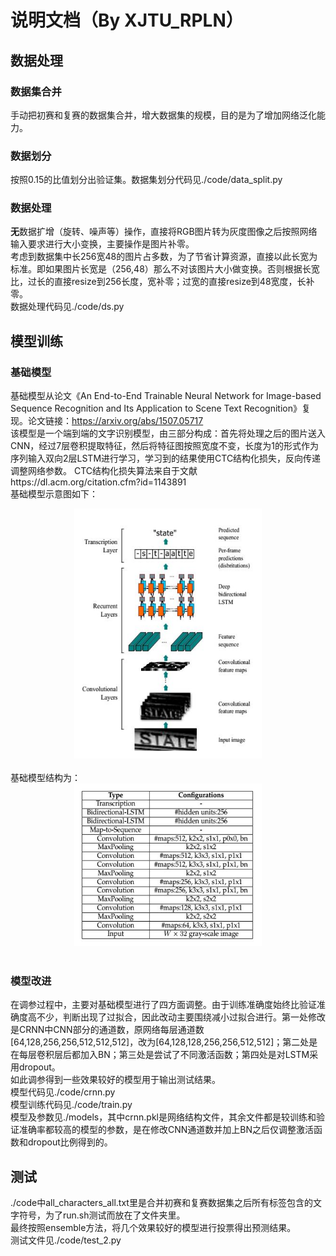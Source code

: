 说明文档（By XJTU_RPLN）
=========
## 数据处理
### 数据集合并
手动把初赛和复赛的数据集合并，增大数据集的规模，目的是为了增加网络泛化能力。
### 数据划分
按照0.15的比值划分出验证集。数据集划分代码见./code/data_split.py
### 数据处理
**无**数据扩增（旋转、噪声等）操作，直接将RGB图片转为灰度图像之后按照网络输入要求进行大小变换，主要操作是图片补零。<br>
考虑到数据集中长256宽48的图片占多数，为了节省计算资源，直接以此长宽为标准。即如果图片长宽是（256,48）那么不对该图片大小做变换。否则根据长宽比，过长的直接resize到256长度，宽补零；过宽的直接resize到48宽度，长补零。<br>
数据处理代码见./code/ds.py
## 模型训练
### 基础模型
基础模型从论文《An End-to-End Trainable Neural Network for Image-based Sequence Recognition and Its Application to Scene Text Recognition》复现。论文链接：https://arxiv.org/abs/1507.05717<br>
该模型是一个端到端的文字识别模型，由三部分构成：首先将处理之后的图片送入CNN，经过7层卷积提取特征，然后将特征图按照宽度不变，长度为1的形式作为序列输入双向2层LSTM进行学习，学习到的结果使用CTC结构化损失，反向传递调整网络参数。
CTC结构化损失算法来自于文献https://dl.acm.org/citation.cfm?id=1143891<br>
基础模型示意图如下：<br>
<div align=center><img width="300" height="400" src="https://github.com/LiBiying/OCR_XJTU_RPLN/raw/master/网络示意图.JPG"/></div><br>
基础模型结构为：<br>
<div align=center><img width="300" height="260" src="https://github.com/LiBiying/OCR_XJTU_RPLN/raw/master/网络结构.JPG"/></div><br>

### 模型改进
在调参过程中，主要对基础模型进行了四方面调整。由于训练准确度始终比验证准确度高不少，判断出现了过拟合，因此改动主要围绕减小过拟合进行。第一处修改是CRNN中CNN部分的通道数，原网络每层通道数[64,128,256,256,512,512,512]，改为[64,128,128,256,256,512,512]；第二处是在每层卷积层后都加入BN；第三处是尝试了不同激活函数；第四处是对LSTM采用dropout。<br>
如此调参得到一些效果较好的模型用于输出测试结果。<br>
模型代码见./code/crnn.py<br>
模型训练代码见./code/train.py<br>
模型及参数见./models，其中crnn.pkl是网络结构文件，其余文件都是较训练和验证准确率都较高的模型的参数，是在修改CNN通道数并加上BN之后仅调整激活函数和dropout比例得到的。<br>
## 测试
./code中all_characters_all.txt里是合并初赛和复赛数据集之后所有标签包含的文字符号，为了run.sh测试而放在了文件夹里。<br>
最终按照ensemble方法，将几个效果较好的模型进行投票得出预测结果。<br>
测试文件见./code/test_2.py
